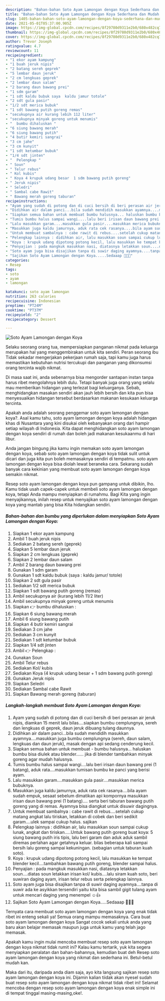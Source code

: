 ```yaml
---
description: "Bahan-bahan Soto Ayam Lamongan dengan Koya Sederhana dan Mudah Dibuat"
title: "Bahan-bahan Soto Ayam Lamongan dengan Koya Sederhana dan Mudah Dibuat"
slug: 1405-bahan-bahan-soto-ayam-lamongan-dengan-koya-sederhana-dan-mudah-dibuat
date: 2021-05-01T05:37:00.905Z
image: https://img-global.cpcdn.com/recipes/8f29780d9311e2b0/680x482cq70/soto-ayam-lamongan-dengan-koya-foto-resep-utama.jpg
thumbnail: https://img-global.cpcdn.com/recipes/8f29780d9311e2b0/680x482cq70/soto-ayam-lamongan-dengan-koya-foto-resep-utama.jpg
cover: https://img-global.cpcdn.com/recipes/8f29780d9311e2b0/680x482cq70/soto-ayam-lamongan-dengan-koya-foto-resep-utama.jpg
author: Trevor Joseph
ratingvalue: 4.7
reviewcount: 11
recipeingredient:
- "1 ekor ayam kampung"
- "1 buah jeruk nipis"
- "2 batang sereh geprek"
- "5 lembar daun jeruk"
- "2 cm lengkuas geprek"
- "2 lembar daun salam"
- "2 barang daun bawang prei"
- "1 sdm garam"
- "1 sdt kaldu bubuk saya  kaldu jamur totole"
- "2 sdt gula pasir"
- "1/2 sdt merica bubuk"
- "1 sdt bawang putih goreng remas"
- "secukupnya air kurang lebih 112 liter"
- "secukupnya minyak goreng untuk menumis"
- "  bumbu dihaluskan "
- "6 siung bawang merah"
- "6 siung bawang putih"
- "4 butir kemiri sangrai"
- "3 cm jahe"
- "3 cm kunyit"
- "1 sdt ketumbar bubuk"
- "1/4 sdt jinten"
- "  Pelengkap "
- " Soun"
- " Telur rebus"
- " Kol kubis"
- " Koya 4 krupuk udang besar  1 sdm bawang putih goreng"
- " Jeruk nipis"
- " Seledri"
- " Sambal cabe Rawit"
- " Bawang merah goreng taburan"
recipeinstructions:
- "Ayam yang sudah di potong dan di cuci bersih di beri perasan air jeruk nipis, diamkan 15 menit lalu bilas....siapkan bumbu cemplungnya, sereh dan lengkuas di geprek, daun jeruk dibuang tulang daunnya."
- "Didihkan air dalam panci...bila sudah mendidih masukkan ayamnya....masukkan juga bumbu cemplungnya (sereh, daun salam, lengkuas dan daun jeruk), masak dengan api sedang cenderung kecil."
- "Siapkan semua bahan untuk membuat bumbu halusnya... haluskan bumbu bisa diulek atau blender...... jika di blender tambahkan minyak goreng agar mudah halusnya."
- "Tumis bumbu halus sampai wangi....lalu beri irisan daun bawang prei (1 batang), aduk rata....masukkan tumisan bumbu ke panci yang berisi ayam."
- "Lalu masukkan garam....masukkan gula pasir....masukkan merica bubuknya."
- "Masukkan juga kaldu jamurnya, aduk rata cek rasanya....bila ayam sudah empuk, sesaat sebelum dimatikan api kompornya masukkan irisan daun bawang prei (1 batang).... serta beri taburan bawang putih goreng yang di remas. Ayamnya bisa diangkat untuk disuwir dagingnya."
- "Untuk membuat sambalnya : cabe rawit di rebus....setelah cukup matang angkat lalu tiriskan, letakkan di cobek dan beri sedikit garam....ulek sampai cukup halus. sajikan"
- "Pelengkap lainnya : didihkan air, lalu masukkan soun sampai cukup lunak, angkat dan tiriskan.....Untuk bawang putih goreng buat koya: 5 siung bawang putih iris tipis, lalu beri garam dan aduk aduk sambil diremas perlahan agar getahnya keluar. bilas beberapa kali sampai bersih lalu goreng sampai kekuningan. (sebagian untuk taburan kuah soto)."
- "Koya : krupuk udang dipotong potong kecil, lalu masukkan ke tempat blender kecil....tambahkan bawang putih goreng, blender sampai halus."
- "Penyajian : pada mangkuk masukkan nasi, diatasnya letakkan soun....diatas soun letakkan irisan kol/ kubis....lalu siram kuah soto, beri suwiran daging ayam, irisan telur rebus serta pelengkap lainnya."
- "Soto ayam juga bisa disajikan tanpa di suwir daging ayamnya....tanpa di suwir ada ke asyikkan tersendiri yaitu kita bisa sambil gigit tulang ayam untuk mencari daging yang menempel ☺👍"
- "Sajikan Soto Ayam Lamongan dengan Koya.....Sedaaap 👍🏻😊"
categories:
- Resep
tags:
- soto
- ayam
- lamongan

katakunci: soto ayam lamongan 
nutrition: 263 calories
recipecuisine: Indonesian
preptime: "PT24M"
cooktime: "PT37M"
recipeyield: "2"
recipecategory: Dessert

---
```



![Soto Ayam Lamongan dengan Koya](https://img-global.cpcdn.com/recipes/8f29780d9311e2b0/680x482cq70/soto-ayam-lamongan-dengan-koya-foto-resep-utama.jpg)

Selaku seorang orang tua, mempersiapkan panganan nikmat pada keluarga merupakan hal yang menggembirakan untuk kita sendiri. Peran seorang ibu Tidak sekadar mengerjakan pekerjaan rumah saja, tapi kamu juga harus memastikan kebutuhan nutrisi tercukupi dan panganan yang dikonsumsi orang tercinta wajib nikmat.

Di masa  saat ini, anda sebenarnya bisa mengorder santapan instan tanpa harus ribet mengolahnya lebih dulu. Tetapi banyak juga orang yang selalu mau memberikan hidangan yang terlezat bagi keluarganya. Sebab, menghidangkan masakan sendiri akan jauh lebih bersih dan kita pun bisa menyesuaikan hidangan tersebut berdasarkan makanan kesukaan keluarga tercinta. 



Apakah anda adalah seorang penggemar soto ayam lamongan dengan koya?. Asal kamu tahu, soto ayam lamongan dengan koya adalah hidangan khas di Nusantara yang kini disukai oleh kebanyakan orang dari hampir setiap wilayah di Indonesia. Kita dapat menghidangkan soto ayam lamongan dengan koya sendiri di rumah dan boleh jadi makanan kesukaanmu di hari libur.

Anda jangan bingung jika kamu ingin memakan soto ayam lamongan dengan koya, sebab soto ayam lamongan dengan koya tidak sulit untuk dicari dan juga kita pun boleh memasaknya sendiri di tempatmu. soto ayam lamongan dengan koya bisa diolah lewat beraneka cara. Sekarang sudah banyak cara kekinian yang membuat soto ayam lamongan dengan koya semakin nikmat.

Resep soto ayam lamongan dengan koya pun gampang untuk dibikin, lho. Kamu tidak usah capek-capek untuk membeli soto ayam lamongan dengan koya, tetapi Anda mampu menyiapkan di rumahmu. Bagi Kita yang ingin menyajikannya, inilah resep untuk menyajikan soto ayam lamongan dengan koya yang mantab yang bisa Kita hidangkan sendiri.

<!--inarticleads1-->

##### Bahan-bahan dan bumbu yang diperlukan dalam menyiapkan Soto Ayam Lamongan dengan Koya:

1. Siapkan 1 ekor ayam kampung
1. Ambil 1 buah jeruk nipis
1. Sediakan 2 batang sereh (geprek)
1. Siapkan 5 lembar daun jeruk
1. Siapkan 2 cm lengkuas (geprek)
1. Siapkan 2 lembar daun salam
1. Ambil 2 barang daun bawang prei
1. Gunakan 1 sdm garam
1. Gunakan 1 sdt kaldu bubuk (saya : kaldu jamur/ totole)
1. Siapkan 2 sdt gula pasir
1. Sediakan 1/2 sdt merica bubuk
1. Siapkan 1 sdt bawang putih goreng (remas)
1. Ambil secukupnya air (kurang lebih 11/2 liter)
1. Ambil secukupnya minyak goreng untuk menumis
1. Siapkan  👉 bumbu dihaluskan :
1. Siapkan 6 siung bawang merah
1. Ambil 6 siung bawang putih
1. Siapkan 4 butir kemiri sangrai
1. Sediakan 3 cm jahe
1. Sediakan 3 cm kunyit
1. Sediakan 1 sdt ketumbar bubuk
1. Siapkan 1/4 sdt jinten
1. Ambil  👉 Pelengkap :
1. Gunakan  Soun
1. Ambil  Telur rebus
1. Sediakan  Kol/ kubis
1. Sediakan  Koya (4 krupuk udang besar + 1 sdm bawang putih goreng)
1. Gunakan  Jeruk nipis
1. Siapkan  Seledri
1. Sediakan  Sambal cabe Rawit
1. Siapkan  Bawang merah goreng (taburan)




<!--inarticleads2-->

##### Langkah-langkah membuat Soto Ayam Lamongan dengan Koya:

1. Ayam yang sudah di potong dan di cuci bersih di beri perasan air jeruk nipis, diamkan 15 menit lalu bilas....siapkan bumbu cemplungnya, sereh dan lengkuas di geprek, daun jeruk dibuang tulang daunnya.
1. Didihkan air dalam panci...bila sudah mendidih masukkan ayamnya....masukkan juga bumbu cemplungnya (sereh, daun salam, lengkuas dan daun jeruk), masak dengan api sedang cenderung kecil.
1. Siapkan semua bahan untuk membuat - bumbu halusnya... haluskan bumbu bisa diulek atau blender...... jika di blender tambahkan minyak goreng agar mudah halusnya.
1. Tumis bumbu halus sampai wangi....lalu beri irisan daun bawang prei (1 batang), aduk rata....masukkan tumisan bumbu ke panci yang berisi ayam.
1. Lalu masukkan garam....masukkan gula pasir....masukkan merica bubuknya.
1. Masukkan juga kaldu jamurnya, aduk rata cek rasanya....bila ayam sudah empuk, sesaat sebelum dimatikan api kompornya masukkan irisan daun bawang prei (1 batang).... serta beri taburan bawang putih goreng yang di remas. Ayamnya bisa diangkat untuk disuwir dagingnya.
1. Untuk membuat sambalnya : cabe rawit di rebus....setelah cukup matang angkat lalu tiriskan, letakkan di cobek dan beri sedikit garam....ulek sampai cukup halus. sajikan
1. Pelengkap lainnya : didihkan air, lalu masukkan soun sampai cukup lunak, angkat dan tiriskan.....Untuk bawang putih goreng buat koya: 5 siung bawang putih iris tipis, lalu beri garam dan aduk aduk sambil diremas perlahan agar getahnya keluar. bilas beberapa kali sampai bersih lalu goreng sampai kekuningan. (sebagian untuk taburan kuah soto).
1. Koya : krupuk udang dipotong potong kecil, lalu masukkan ke tempat blender kecil....tambahkan bawang putih goreng, blender sampai halus.
1. Penyajian : pada mangkuk masukkan nasi, diatasnya letakkan soun....diatas soun letakkan irisan kol/ kubis....lalu siram kuah soto, beri suwiran daging ayam, irisan telur rebus serta pelengkap lainnya.
1. Soto ayam juga bisa disajikan tanpa di suwir daging ayamnya....tanpa di suwir ada ke asyikkan tersendiri yaitu kita bisa sambil gigit tulang ayam untuk mencari daging yang menempel ☺👍
1. Sajikan Soto Ayam Lamongan dengan Koya.....Sedaaap 👍🏻😊




Ternyata cara membuat soto ayam lamongan dengan koya yang enak tidak ribet ini enteng sekali ya! Semua orang mampu memasaknya. Cara buat soto ayam lamongan dengan koya Sangat cocok sekali untuk anda yang baru akan belajar memasak maupun juga untuk kamu yang telah jago memasak.

Apakah kamu ingin mulai mencoba membuat resep soto ayam lamongan dengan koya nikmat tidak rumit ini? Kalau kamu tertarik, yuk kita segera menyiapkan peralatan dan bahan-bahannya, kemudian buat deh Resep soto ayam lamongan dengan koya yang nikmat dan sederhana ini. Betul-betul mudah kan. 

Maka dari itu, daripada anda diam saja, ayo kita langsung sajikan resep soto ayam lamongan dengan koya ini. Dijamin kalian tiidak akan nyesel sudah buat resep soto ayam lamongan dengan koya nikmat tidak ribet ini! Selamat mencoba dengan resep soto ayam lamongan dengan koya enak simple ini di tempat tinggal masing-masing,oke!.


